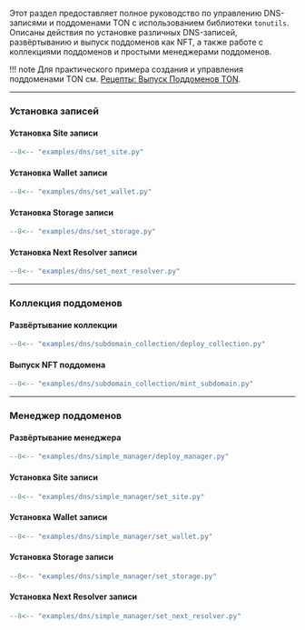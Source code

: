 Этот раздел предоставляет полное руководство по управлению DNS-записями и поддоменами TON с использованием библиотеки `tonutils`.
Описаны действия по установке различных DNS-записей, развёртыванию и выпуск поддоменов как NFT, а также работе с коллекциями поддоменов и простыми менеджерами поддоменов.

!!! note
    Для практического примера создания и управления поддоменами TON см. [Рецепты: Выпуск Поддоменов TON](../../cookbook/subdomains.md).

---

### Установка записей

#### Установка Site записи

```python
--8<-- "examples/dns/set_site.py"
```

#### Установка Wallet записи

```python
--8<-- "examples/dns/set_wallet.py"
```

#### Установка Storage записи

```python
--8<-- "examples/dns/set_storage.py"
```

#### Установка Next Resolver записи

```python
--8<-- "examples/dns/set_next_resolver.py"
```

---

### Коллекция поддоменов

#### Развёртывание коллекции

```python
--8<-- "examples/dns/subdomain_collection/deploy_collection.py"
```

#### Выпуск NFT поддомена

```python
--8<-- "examples/dns/subdomain_collection/mint_subdomain.py"
```

---

### Менеджер поддоменов

#### Развёртывание менеджера

```python
--8<-- "examples/dns/simple_manager/deploy_manager.py"
```

#### Установка Site записи

```python
--8<-- "examples/dns/simple_manager/set_site.py"
```

#### Установка Wallet записи

```python
--8<-- "examples/dns/simple_manager/set_wallet.py"
```

#### Установка Storage записи

```python
--8<-- "examples/dns/simple_manager/set_storage.py"
```

#### Установка Next Resolver записи

```python
--8<-- "examples/dns/simple_manager/set_next_resolver.py"
```
